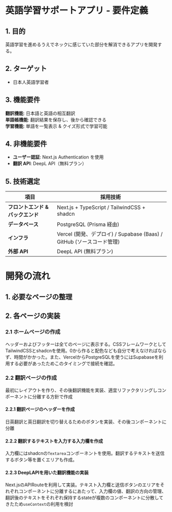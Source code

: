 # 英語学習サポートアプリ - 要件定義

## 1. 目的
英語学習を進めるうえでネックに感じていた部分を解消できるアプリを開発する。

## 2. ターゲット
- 日本人英語学習者

## 3. 機能要件
**翻訳機能**: 日本語と英語の相互翻訳  
**単語帳機能**: 翻訳結果を保存し、後から確認できる  
**学習機能**: 単語を一覧表示 & クイズ形式で学習可能  

## 4. 非機能要件
- **ユーザー認証**: Next.js Authentication を使用  
- **翻訳 API**: DeepL API（無料プラン）  

## 5. 技術選定
| 項目          | 採用技術 |
|--------------|---------|
| **フロントエンド & バックエンド** | Next.js + TypeScript / TailwindCSS + shadcn|
| **データベース** | PostgreSQL (Prisma 経由) |
| **インフラ** | Vercel (開発、デプロイ) / Supabase (Baas) / GitHub (ソースコード管理) |
| **外部 API** | DeepL API (無料プラン) |

# 開発の流れ
## 1. 必要なページの整理
## 2. 各ページの実装
### 2.1 ホームページの作成  
ヘッダーおよびフッターは全てのページに表示する。CSSフレームワークとしてTailwindCSSとshadcnを使用。0から作ると配色なども自分で考えなければならず、時間がかかった。また、VercelからPostgreSQLを使うにはSupabaseを利用する必要があったためこのタイミングで接続を確認。
### 2.2 翻訳ページの作成
最初にレイアウトを作り、その後翻訳機能を実装、適宜リファクタリングしコンポーネントに分離する方針で作成  
#### 2.2.1 翻訳ページのヘッダーを作成
日英翻訳と英日翻訳を切り替えるためのボタンを実装、その後コンポーネントに分離
#### 2.2.2 翻訳するテキストを入力する入力欄を作成
入力欄にはshadcnの`Textarea`コンポーネントを使用。翻訳するテキストを送信するボタン等を置くエリアも作成。
#### 2.2.3 DeepLAPIを用いた翻訳機能の実装
Next.jsのAPIRouteを利用して実装。テキスト入力欄と送信ボタンのエリアをそれぞれコンポーネントに分離するにあたって、入力欄の値、翻訳の方向の管理、翻訳後のテキストをそれぞれ保持するstateが複数のコンポーネントに分散してきたため`useContext`の利用を検討
